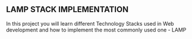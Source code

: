 ## LAMP STACK IMPLEMENTATION 
In this project you will learn different Technology Stacks used in Web development and how to implement the most commonly used one - LAMP
